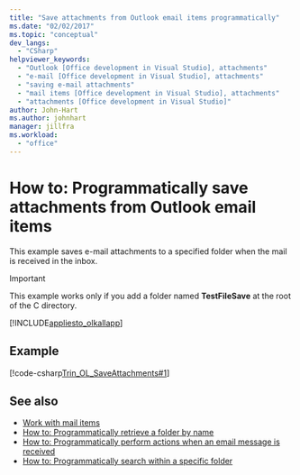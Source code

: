 ```yaml
---
title: "Save attachments from Outlook email items programmatically"
ms.date: "02/02/2017"
ms.topic: "conceptual"
dev_langs:
  - "CSharp"
helpviewer_keywords:
  - "Outlook [Office development in Visual Studio], attachments"
  - "e-mail [Office development in Visual Studio], attachments"
  - "saving e-mail attachments"
  - "mail items [Office development in Visual Studio], attachments"
  - "attachments [Office development in Visual Studio]"
author: John-Hart
ms.author: johnhart
manager: jillfra
ms.workload:
  - "office"
---
```

# How to: Programmatically save attachments from Outlook email items

This example saves e-mail attachments to a specified folder when the mail is received in the inbox.

> [!IMPORTANT]
> This example works only if you add a folder named **TestFileSave** at the root of the C directory.

[!INCLUDE[appliesto_olkallapp](../vsto/includes/appliesto-olkallapp-md.md)]

## Example

[!code-csharp[Trin_OL_SaveAttachments#1](../vsto/codesnippet/CSharp/Trin_OL_SaveAttachments/thisaddin.cs#1)]

## See also

- [Work with mail items](../vsto/working-with-mail-items.md)
- [How to: Programmatically retrieve a folder by name](../vsto/how-to-programmatically-retrieve-a-folder-by-name.md)
- [How to: Programmatically perform actions when an email message is received](../vsto/how-to-programmatically-perform-actions-when-an-e-mail-message-is-received.md)
- [How to: Programmatically search within a specific folder](../vsto/how-to-programmatically-search-within-a-specific-folder.md)
